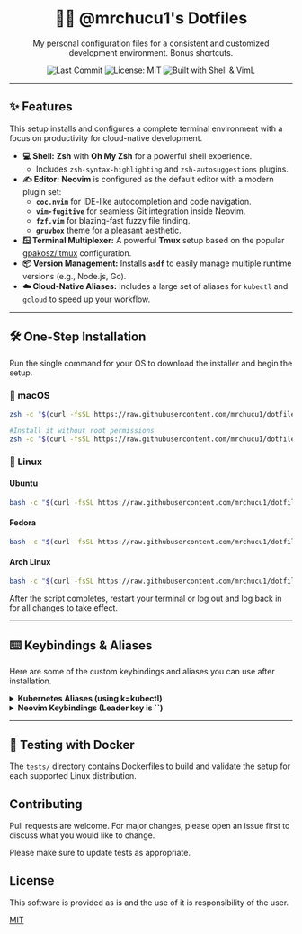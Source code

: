 <div align="center">

# 👨‍💻 @mrchucu1's Dotfiles

My personal configuration files for a consistent and customized development environment. Bonus shortcuts.
<!--BEST BADGES-->
<!-- Badges -->
<p>
  <img src="https://img.shields.io/github/last-commit/mrchucu1/dotfiles?style=for-the-badge&logo=github&logoColor=white&color=black" alt="Last Commit"/>
  <img src="https://img.shields.io/badge/License-MIT-blue.svg?style=for-the-badge" alt="License: MIT"/>
  <img src="https://img.shields.io/badge/Built%20with-Shell%20%26%20VimL-lightgrey.svg?style=for-the-badge&color=black" alt="Built with Shell & VimL"/>
</p>

</div>

---

## ✨ Features

This setup installs and configures a complete terminal environment with a focus on productivity for cloud-native development.

*   **💻 Shell:** **Zsh** with **Oh My Zsh** for a powerful shell experience.
    *   Includes `zsh-syntax-highlighting` and `zsh-autosuggestions` plugins.
*   **✍️ Editor:** **Neovim** is configured as the default editor with a modern plugin set:
    *   **`coc.nvim`** for IDE-like autocompletion and code navigation.
    *   **`vim-fugitive`** for seamless Git integration inside Neovim.
    *   **`fzf.vim`** for blazing-fast fuzzy file finding.
    *   **`gruvbox`** theme for a pleasant aesthetic.
*   **🪟 Terminal Multiplexer:** A powerful **Tmux** setup based on the popular [gpakosz/.tmux](https://github.com/gpakosz/.tmux) configuration.
*   **📦 Version Management:** Installs **`asdf`** to easily manage multiple runtime versions (e.g., Node.js, Go).
*   **☁️ Cloud-Native Aliases:** Includes a large set of aliases for `kubectl` and `gcloud` to speed up your workflow.

<!--TODO: Add more shortcuts alias-->
---

## 🛠️ One-Step Installation

Run the single command for your OS to download the installer and begin the setup.

### 🍎 macOS
```bash
zsh -c "$(curl -fsSL https://raw.githubusercontent.com/mrchucu1/dotfiles/refs/heads/master/prepare.osx.sh)"
```

```bash
#Install it without root permissions
zsh -c "$(curl -fsSL https://raw.githubusercontent.com/mrchucu1/dotfiles/refs/heads/master/prepare.osx.nroot.sh)"
```

### 🐧 Linux

#### **Ubuntu**
```bash
bash -c "$(curl -fsSL https://raw.githubusercontent.com/mrchucu1/dotfiles/refs/heads/master/prepare.ubuntu.sh)"
```

#### **Fedora**
```bash
bash -c "$(curl -fsSL https://raw.githubusercontent.com/mrchucu1/dotfiles/refs/heads/master/prepare.fedora.sh)"
```

#### **Arch Linux**
```bash
bash -c "$(curl -fsSL https://raw.githubusercontent.com/mrchucu1/dotfiles/refs/heads/master/prepare.arch.sh)"
```

After the script completes, restart your terminal or log out and log back in for all changes to take effect.

---

## ⌨️ Keybindings & Aliases

Here are some of the custom keybindings and aliases you can use after installation.

<details>
  <summary><strong>Kubernetes Aliases (using k=kubectl)</strong></summary>

  | Alias   | Description                       |
  |---------|-----------------------------------|
  | `k`     | `kubectl`                         |
  | `kgp`   | `kubectl get pods`                |
  | `kl`    | `kubectl logs`                    |
  | `klf`   | `kubectl logs -f`                 |
  | `keti`  | `kubectl exec -ti`                |
  | `kaf`   | `kubectl apply -f`                |
  | `kcgc`  | `kubectl config get-contexts`     |
  | `kcuc`  | `kubectl config use-context`      |
  | `kcn`   | Set the namespace for the current context |
  | `kgd`   | `kubectl get deployment`          |
  | `kdd`   | `kubectl describe deployment`     |
  | `krsd`  | `kubectl rollout status deployment`|
  | `kgs`   | `kubectl get service`             |
  | `...`   | *And many more in the `zshrc` file!*|
</details>

<details>
  <summary><strong>Neovim Keybindings (Leader key is `<Space>`)</strong></summary>

  | Keybinding      | Action                               |
  |-----------------|--------------------------------------|
  | **Navigation**  |                                      |
  | `<C-p>`         | Fuzzy find Git files (fzf)           |
  | `<Leader>pf`    | Fuzzy find files (fzf)               |
  | `<Leader>pv`    | Open file explorer (`netrw`)         |
  | `<Leader>h/j/k/l` | Move between window splits         |
  | **CoC (LSP)**   |                                      |
  | `<Leader>gd`    | Go to definition                     |
  | `<Leader>gi`    | Go to implementation                 |
  | `<Leader>gr`    | Find references                      |
  | `<Leader>rr`    | Rename symbol                        |
  | `g[` / `g]`     | Go to previous/next diagnostic       |
  | **Fugitive (Git)**|                                      |
  | `<Leader>gs`    | Open Git status window               |
  | `<Leader>gh`    | `diffget` from "their" branch (merge)|
  | `<Leader>gu`    | `diffget` from "our" branch (merge)  |
</details>

---

## 🐳 Testing with Docker

The `tests/` directory contains Dockerfiles to build and validate the setup for each supported Linux distribution.

## Contributing
Pull requests are welcome. For major changes, please open an issue first to discuss what you would like to change.

Please make sure to update tests as appropriate.

## License
This software is provided as is and the use of it is responsibility of the user.

[MIT](https://choosealicense.com/licenses/mit/)
